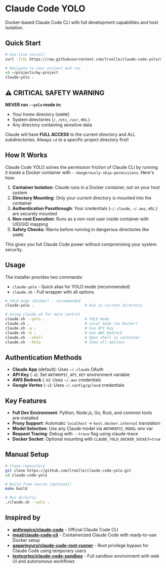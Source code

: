 # Claude Code YOLO

Docker-based Claude Code CLI with full development capabilities and host isolation.

## Quick Start

```bash
# One-line install
curl -fsSL https://raw.githubusercontent.com/lroolle/claude-code-yolo/main/install.sh | bash

# Navigate to your project and run
cd ~/projects/my-project
claude-yolo .
```

## ⚠️ CRITICAL SAFETY WARNING

**NEVER run `--yolo` mode in:**
- Your home directory (`$HOME`)
- System directories (`/`, `/etc`, `/usr`, etc.)
- Any directory containing sensitive data

Claude will have **FULL ACCESS** to the current directory and ALL subdirectories. Always `cd` to a specific project directory first!

## How It Works

Claude Code YOLO solves the permission friction of Claude CLI by running it inside a Docker container with `--dangerously-skip-permissions`. Here's how:

1. **Container Isolation**: Claude runs in a Docker container, not on your host system
2. **Directory Mounting**: Only your current directory is mounted into the container
3. **Authentication Passthrough**: Your credentials (`~/.claude`, `~/.aws`, etc.) are securely mounted
4. **Non-root Execution**: Runs as a non-root user inside container with UID/GID mapping
5. **Safety Checks**: Warns before running in dangerous directories like `$HOME`

This gives you full Claude Code power without compromising your system security.

## Usage

The installer provides two commands:
- `claude-yolo` - Quick alias for YOLO mode (recommended)
- `claude.sh` - Full wrapper with all options

```bash
# YOLO mode (Docker) - recommended
claude-yolo .                       # Run in current directory

# Using claude.sh for more control
claude.sh --yolo .                  # YOLO mode
claude.sh .                         # Local mode (no Docker)
claude.sh -a .                      # Use API key
claude.sh -b .                      # Use AWS Bedrock
claude.sh --shell                   # Open shell in container
claude.sh --help                    # Show all options
```

## Authentication Methods

- **Claude App** (default): Uses `~/.claude` OAuth
- **API Key** (`-a`): Set `ANTHROPIC_API_KEY` environment variable
- **AWS Bedrock** (`-b`): Uses `~/.aws` credentials
- **Google Vertex** (`-v`): Uses `~/.config/gcloud` credentials

## Key Features

- **Full Dev Environment**: Python, Node.js, Go, Rust, and common tools pre-installed
- **Proxy Support**: Automatic `localhost` → `host.docker.internal` translation
- **Model Selection**: Use any Claude model via `ANTHROPIC_MODEL` env var
- **Request Tracing**: Debug with `--trace` flag using claude-trace
- **Docker Socket**: Optional mounting with `CLAUDE_YOLO_DOCKER_SOCKET=true`

## Manual Setup

```bash
# Clone repository
git clone https://github.com/lroolle/claude-code-yolo.git
cd claude-code-yolo

# Build from source (optional)
make build

# Run directly
./claude.sh --yolo .
```

## Inspired by

- **[anthropics/claude-code](https://github.com/anthropics/claude-code)** - Official Claude Code CLI
- **[meal/claude-code-cli](https://github.com/meal/claude-code-cli)** - Containerized Claude Code with ready-to-use Docker setup
- **[gagarinyury/claude-code-root-runner](https://github.com/gagarinyury/claude-code-root-runner)** - Root privilege bypass for Claude Code using temporary users
- **[textcortex/claude-code-sandbox](https://github.com/textcortex/claude-code-sandbox)** - Full sandbox environment with web UI and autonomous workflows
